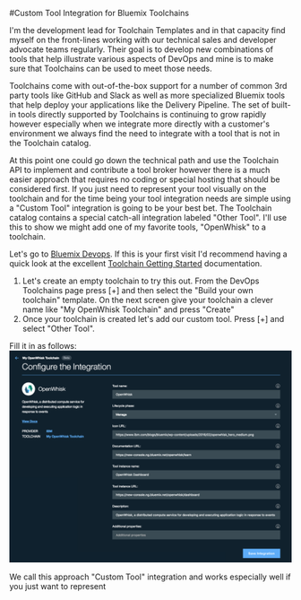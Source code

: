 #Custom Tool Integration for Bluemix Toolchains

I'm the development lead for Toolchain Templates and in that capacity find myself on the front-lines working with our technical sales and developer advocate teams regularly. Their goal is to develop new combinations of tools that help illustrate various aspects of DevOps and mine is to make sure that Toolchains can be used to meet those needs.

Toolchains come with out-of-the-box support for a number of common 3rd party tools like GitHub and Slack as well as more specialized Bluemix tools that help deploy your applications like the Delivery Pipeline. The set of built-in tools directly supported by Toolchains is continuing to grow rapidly however especially when we integrate more directly with a customer's environment we always find the need to integrate with a tool that is not in the Toolchain catalog.

At this point one could go down the technical path and use the Toolchain API to implement and contribute a tool broker however there is a much easier approach that requires no coding or special hosting that should be considered first. If you just need to represent your tool visually on the toolchain and for the time being your tool integration needs are simple using a "Custom Tool" integration is going to be your best bet. The Toolchain catalog contains a special catch-all integration labeled "Other Tool". I'll use this to show we might add one of my favorite tools, "OpenWhisk" to a toolchain.

Let's go to [Bluemix Devops](https://new-console.ng.bluemix.net/devops/). If this is your first visit I'd recommend having a quick look at the excellent  [Toolchain Getting Started](https://console.ng.bluemix.net/docs/toolchains/toolchains_overview.html) documentation.

1. Let's create an empty toolchain to try this out. From the DevOps Toolchains page press [+] and then select the "Build your own toolchain" template. On the next screen  give your toolchain a clever name like "My OpenWhisk Toolchain" and press "Create"
2. Once your toolchain is created let's add our custom tool. Press [+] and select "Other Tool".

Fill it in as follows:
![](OpenWhisk-CTI.png)







We call this approach "Custom Tool" integration and works especially well if you just want to represent
